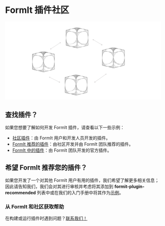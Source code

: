 # FormIt 插件社区

![](../../.gitbook/assets/C21.PNG)

## 查找插件？

如果您想要了解如何开发 FormIt 插件，请查看以下一些示例：

* [社区插件](https://github.com/topics/formit-plugin)：由 FormIt 用户和开发人员开发的插件。
* [FormIt 推荐的插件](https://github.com/search?q=org%3AFormIt3D+formit-plugin-recommended)：由社区开发并由 FormIt 团队推荐的插件。
* [FormIt 中的插件](https://github.com/FormIt3D)：由 FormIt 团队开发的官方插件。

## 希望 FormIt 推荐您的插件？

如果您开发了一个对其他 FormIt 用户有用的插件，我们希望了解更多相关信息；因此请告知我们，我们会对其进行审核并考虑将其添加到 **formit-plugin-recommended** 列表中或在我们的入门手册中将其作为[示例](./)。&#x20;



### 从 FormIt 和社区获取帮助

在构建或运行插件时遇到问题？[联系我们！](https://forums.autodesk.com/t5/formit-forum/bd-p/142?profile.language=zh-CN)
